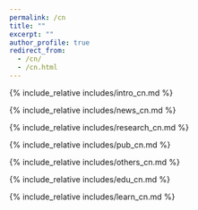 ```yaml
---
permalink: /cn
title: ""
excerpt: ""
author_profile: true
redirect_from: 
  - /cn/
  - /cn.html
---
```


<span class='anchor' id='about-me'></span>
{% include_relative includes/intro_cn.md %}

{% include_relative includes/news_cn.md %}

{% include_relative includes/research_cn.md %}

{% include_relative includes/pub_cn.md %}

{% include_relative includes/others_cn.md %}

{% include_relative includes/edu_cn.md %}

{% include_relative includes/learn_cn.md %}

